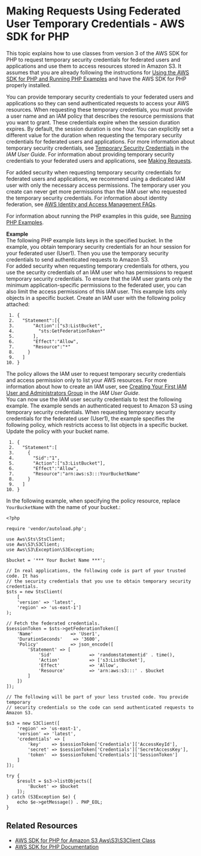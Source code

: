 # Making Requests Using Federated User Temporary Credentials \- AWS SDK for PHP<a name="AuthUsingTempFederationTokenPHP"></a>

This topic explains how to use classes from version 3 of the AWS SDK for PHP to request temporary security credentials for federated users and applications and use them to access resources stored in Amazon S3\. It assumes that you are already following the instructions for [Using the AWS SDK for PHP and Running PHP Examples](UsingTheMPphpAPI.md) and have the AWS SDK for PHP properly installed\. 

You can provide temporary security credentials to your federated users and applications so they can send authenticated requests to access your AWS resources\. When requesting these temporary credentials, you must provide a user name and an IAM policy that describes the resource permissions that you want to grant\. These credentials expire when the session duration expires\. By default, the session duration is one hour\. You can explicitly set a different value for the duration when requesting the temporary security credentials for federated users and applications\. For more information about temporary security credentials, see [Temporary Security Credentials](http://docs.aws.amazon.com/IAM/latest/UserGuide/id_credentials_temp.html) in the *IAM User Guide*\. For information about providing temporary security credentials to your federated users and applications, see [Making Requests](MakingRequests.md)\.

For added security when requesting temporary security credentials for federated users and applications, we recommend using a dedicated IAM user with only the necessary access permissions\. The temporary user you create can never get more permissions than the IAM user who requested the temporary security credentials\. For information about identity federation, see [AWS Identity and Access Management FAQs](https://aws.amazon.com/iam/faqs/#What_are_the_best_practices_for_using_temporary_security_credentials)\.

For information about running the PHP examples in this guide, see [Running PHP Examples](UsingTheMPphpAPI.md#running-php-samples)\.

**Example**  
The following PHP example lists keys in the specified bucket\. In the example, you obtain temporary security credentials for an hour session for your federated user \(User1\)\. Then you use the temporary security credentials to send authenticated requests to Amazon S3\.   
For added security when requesting temporary credentials for others, you use the security credentials of an IAM user who has permissions to request temporary security credentials\. To ensure that the IAM user grants only the minimum application\-specific permissions to the federated user, you can also limit the access permissions of this IAM user\. This example lists only objects in a specific bucket\. Create an IAM user with the following policy attached:   

```
 1. {
 2.   "Statement":[{
 3.       "Action":["s3:ListBucket",
 4.         "sts:GetFederationToken*"
 5.       ],
 6.       "Effect":"Allow",
 7.       "Resource":"*"
 8.     }
 9.   ]
10. }
```
The policy allows the IAM user to request temporary security credentials and access permission only to list your AWS resources\. For more information about how to create an IAM user, see [Creating Your First IAM User and Administrators Group](http://docs.aws.amazon.com/IAM/latest/UserGuide/getting-started_create-admin-group.html) in the *IAM User Guide*\.   
You can now use the IAM user security credentials to test the following example\. The example sends an authenticated request to Amazon S3 using temporary security credentials\. When requesting temporary security credentials for the federated user \(User1\), the example specifies the following policy, which restricts access to list objects in a specific bucket\. Update the policy with your bucket name\.  

```
 1. {
 2.   "Statement":[
 3.     {
 4.       "Sid":"1",
 5.       "Action":["s3:ListBucket"],
 6.       "Effect":"Allow", 
 7.       "Resource":"arn:aws:s3:::YourBucketName"
 8.     }
 9.   ]
10. }
```
In the following example, when specifying the policy resource, replace `YourBucketName` with the name of your bucket\.:  

```
<?php

require 'vendor/autoload.php';

use Aws\Sts\StsClient;
use Aws\S3\S3Client;
use Aws\S3\Exception\S3Exception;

$bucket = '*** Your Bucket Name ***';

// In real applications, the following code is part of your trusted code. It has
// the security credentials that you use to obtain temporary security credentials.
$sts = new StsClient(
    [
    'version' => 'latest',
    'region' => 'us-east-1']
);

// Fetch the federated credentials.
$sessionToken = $sts->getFederationToken([
    'Name'              => 'User1',
    'DurationSeconds'    => '3600',
    'Policy'            => json_encode([
        'Statement' => [
            'Sid'              => 'randomstatementid' . time(),
            'Action'           => ['s3:ListBucket'],
            'Effect'           => 'Allow',
            'Resource'         => 'arn:aws:s3:::' . $bucket
        ]
    ])
]);

// The following will be part of your less trusted code. You provide temporary
// security credentials so the code can send authenticated requests to Amazon S3.

$s3 = new S3Client([
    'region' => 'us-east-1',
    'version' => 'latest',
    'credentials' => [
        'key'    => $sessionToken['Credentials']['AccessKeyId'],
        'secret' => $sessionToken['Credentials']['SecretAccessKey'],
        'token'  => $sessionToken['Credentials']['SessionToken']
    ]
]);

try {
    $result = $s3->listObjects([
        'Bucket' => $bucket
    ]);
} catch (S3Exception $e) {
    echo $e->getMessage() . PHP_EOL;
}
```

## Related Resources<a name="RelatedResources-AuthUsingTempFederationTokenPHP"></a>
+ [ AWS SDK for PHP for Amazon S3 Aws\\S3\\S3Client Class](http://docs.aws.amazon.com/aws-sdk-php/v3/api/class-Aws.S3.S3Client.html) 
+ [AWS SDK for PHP Documentation](http://aws.amazon.com/documentation/sdk-for-php/)